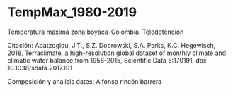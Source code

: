 # TempMax_1980-2019
Temperatura maxima zona boyaca-Colombia.  Teledetención

Citación:
Abatzoglou, J.T., S.Z. Dobrowski, S.A. Parks, K.C. Hegewisch, 2018, Terraclimate, a high-resolution global dataset of monthly 
climate and climatic water balance from 1958-2015, Scientific Data  5:170191, doi: 10.1038/sdata.2017.191

Composición y análisis datos: Alfonso rincón barrera
